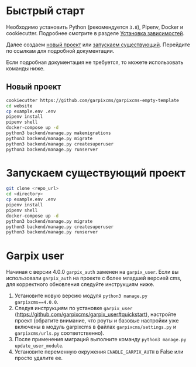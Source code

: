 # Быстрый старт

Необходимо установить Python (рекомендуется `3.8`), Pipenv, Docker и cookiecutter. Подробнее смотрите в разделе [Установка зависимостей](install_deps.md).

Далее создаем [новый проект](install_new_project.md) или [запускаем существующий](install_start_project.md). Перейдите по ссылкам для подробной документации.

Если подробная документация не требуется, то можете использовать команды ниже.

## Новый проект

```bash
cookiecutter https://github.com/garpixcms/garpixcms-empty-template
cd website
cp example.env .env
pipenv install
pipenv shell
docker-compose up -d
python3 backend/manage.py makemigrations
python3 backend/manage.py migrate
python3 backend/manage.py createsuperuser
python3 backend/manage.py runserver
```

# Запускаем существующий проект

```bash
git clone <repo_url>
cd <directory>
cp example.env .env
pipenv install
pipenv shell
docker-compose up -d
python3 backend/manage.py migrate
python3 backend/manage.py createsuperuser
python3 backend/manage.py runserver
```

# Garpix user

Начиная с версии 4.0.0 `garpix_auth` заменен на `garpix_user`.
Если вы использовали `garpix_auth` на проекте с более младшей версией cms, для корректного обновления следуйте инструкциям ниже.

1. Установите новую версию модуля `python3 manage.py garpixcms==4.0.0`.
2. Следуя инструкциям по установке `garpix_user` (https://github.com/garpixcms/garpix_user#quickstart), настройте проект (обратите внимание, что роуты и базовые настройки уже включены в модуль garpixcms в файлах `garpixcms/settings.py` и `garpixcms/urls.py` соответственно).
3. После применения миграций выполните команду `python3 manage.py update_user_module`.
4. Установите переменную окружения `ENABLE_GARPIX_AUTH` в False или просто удалите ее.
